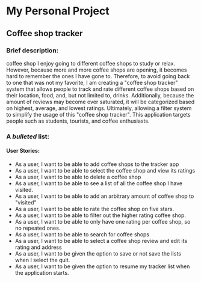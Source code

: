 # My Personal Project

## Coffee shop tracker

### Brief description: 
coffee shop
I enjoy going to different coffee shops to study or relax. 
However, because more and more coffee shops are opening, it becomes hard to remember the ones I have gone to. 
Therefore, to avoid going back to one that was not my favorite, I am creating a "coffee shop tracker" system that 
allows people to track and rate different coffee shops based on their location, food, and, but not limited 
to, drinks. Additionally, because the amount of reviews may become over saturated, it will be categorized 
based on highest, average, and lowest ratings. Ultimately, allowing a filter system to simplify
the usage of this "coffee shop tracker". This application targets people such as students, tourists, and
coffee enthusiasts. 


### A *bulleted* list:
#### User Stories: 
- As a user, I want to be able to add coffee shops to the tracker app
- As a user, I want to be able to select the coffee shop and view its ratings 
- As a user, I want to be able to delete a coffee shop
- As a user, I want to be able to see a list of all the coffee shop I have visited.
- As a user, I want to be able to add an arbitrary amount of coffee shop to "visited" 
- As a user, I want to be able to rate the coffee shop on five stars.
- As a user, I want to be able to filter out the higher rating coffee shop.
- As a user, I want to be able to only have one rating per coffee shop, so no repeated ones.
- As a user, I want to be able to search for coffee shops
- As a user, I want to be able to select a coffee shop review and edit its rating and address
- As a user, I want to be given the option to save or not save the lists when I select the quit.
- As a user, I want to be given the option to resume my tracker list when the application starts.

